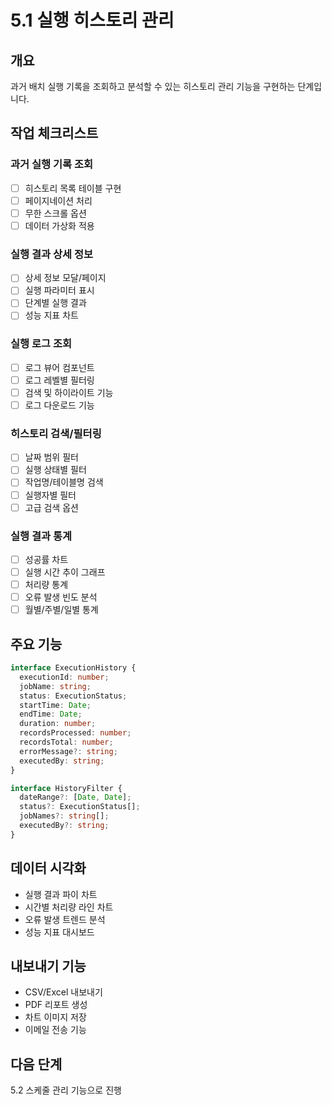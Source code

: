 # 5.1 실행 히스토리 관리

## 개요
과거 배치 실행 기록을 조회하고 분석할 수 있는 히스토리 관리 기능을 구현하는 단계입니다.

## 작업 체크리스트

### 과거 실행 기록 조회
- [ ] 히스토리 목록 테이블 구현
- [ ] 페이지네이션 처리
- [ ] 무한 스크롤 옵션
- [ ] 데이터 가상화 적용

### 실행 결과 상세 정보
- [ ] 상세 정보 모달/페이지
- [ ] 실행 파라미터 표시
- [ ] 단계별 실행 결과
- [ ] 성능 지표 차트

### 실행 로그 조회
- [ ] 로그 뷰어 컴포넌트
- [ ] 로그 레벨별 필터링
- [ ] 검색 및 하이라이트 기능
- [ ] 로그 다운로드 기능

### 히스토리 검색/필터링
- [ ] 날짜 범위 필터
- [ ] 실행 상태별 필터
- [ ] 작업명/테이블명 검색
- [ ] 실행자별 필터
- [ ] 고급 검색 옵션

### 실행 결과 통계
- [ ] 성공률 차트
- [ ] 실행 시간 추이 그래프
- [ ] 처리량 통계
- [ ] 오류 발생 빈도 분석
- [ ] 월별/주별/일별 통계

## 주요 기능
```typescript
interface ExecutionHistory {
  executionId: number;
  jobName: string;
  status: ExecutionStatus;
  startTime: Date;
  endTime: Date;
  duration: number;
  recordsProcessed: number;
  recordsTotal: number;
  errorMessage?: string;
  executedBy: string;
}

interface HistoryFilter {
  dateRange?: [Date, Date];
  status?: ExecutionStatus[];
  jobNames?: string[];
  executedBy?: string;
}
```

## 데이터 시각화
- 실행 결과 파이 차트
- 시간별 처리량 라인 차트
- 오류 발생 트렌드 분석
- 성능 지표 대시보드

## 내보내기 기능
- CSV/Excel 내보내기
- PDF 리포트 생성
- 차트 이미지 저장
- 이메일 전송 기능

## 다음 단계
5.2 스케줄 관리 기능으로 진행